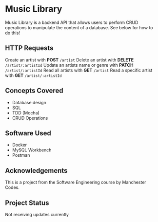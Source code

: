 # Music Library

Music Library is a backend API that allows users to perform CRUD operations to manipulate the content of a database. See below for how to do this!

## HTTP Requests

Create an artist with <strong>POST</strong> `/artist`
Delete an artist with <strong>DELETE</strong> `/artist/:artistId`
Update an artists name or genre with <strong>PATCH</strong> `/artist/:artistId`
Read all artists with <strong>GET</strong> `/artist`
Read a specific artist with <strong>GET</strong> `/artist/:artistId`

## Concepts Covered

- Database design
- SQL
- TDD (Mocha)
- CRUD Operations

## Software Used

- Docker
- MySQL Workbench
- Postman

## Acknowledgements

This is a project from the Software Engineering course by Manchester Codes.

## Project Status

Not receiving updates currently